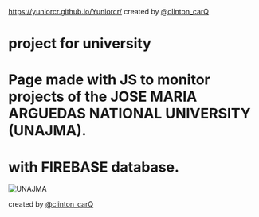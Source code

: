 https://yuniorcr.github.io/Yuniorcr/
created by [@clinton_carQ](https://twitter.com/clinton_carQ)
# project for university 

# **Page made with JS to monitor projects of the JOSE MARIA ARGUEDAS NATIONAL UNIVERSITY (UNAJMA).**
# **with FIREBASE database.**

![UNAJMA](https://radiotitanka.pe/content/img_noticia/084023_unajma-aaa.jpg)

created by [@clinton_carQ](https://twitter.com/clinton_carQ)
